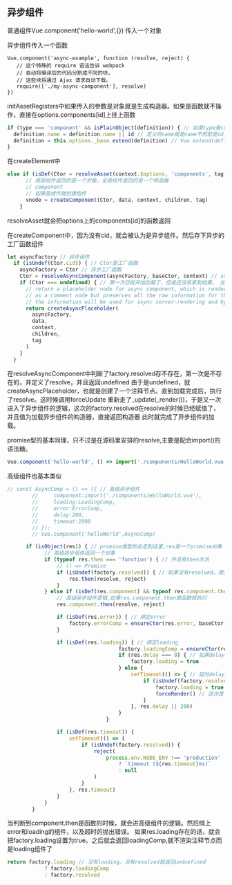 ## 异步组件
普通组件Vue.component('hello-world',{})
传入一个对象

异步组件传入一个函数

```
Vue.component('async-example', function (resolve, reject) {
   // 这个特殊的 require 语法告诉 webpack
   // 自动将编译后的代码分割成不同的块，
   // 这些块将通过 Ajax 请求自动下载。
   require(['./my-async-component'], resolve)
})
```
initAssetRegisters中如果传入的参数是对象就是生成构造器。如果是函数就不操作，直接在options.components[id]上挂上函数
```javascript 1.6
if (type === 'component' && isPlainObject(definition)) { // 如果type是component，并且定义是一个普通对象,如果definition不是对象，也就是工厂函数，就直接挂在options上
  definition.name = definition.name || id // 定义的name就是name不然就是id
  definition = this.options._base.extend(definition) // Vue.extend(definition),把definition转换为构造器
}
```

在createElement中
```javascript 1.6
else if (isDef(Ctor = resolveAsset(context.$options, 'components', tag))) { // 没找到就进else
      // 局部组件返回的是一个对象，全局组件返回的是一个构造器
      // component
      // 如果是组件就创建组件
      vnode = createComponent(Ctor, data, context, children, tag)
    }
```
resolveAsset就会把options上的components[id]的函数返回

在createComponent中，因为没有cid，就会被认为是异步组件。然后存下异步的工厂函数组件
```javascript 1.6
let asyncFactory // 异步组件
  if (isUndef(Ctor.cid)) { // Ctor是工厂函数
    asyncFactory = Ctor // 异步工厂函数
    Ctor = resolveAsyncComponent(asyncFactory, baseCtor, context) // asyncFactory Vue vm
    if (Ctor === undefined) { // 第一次已经开始加载了，但是还没有拿到结果。 加载成功后，forceUpdate后进来就不为undefined了，就继续下去了，并且Ctor为异步组件的构造器
      // return a placeholder node for async component, which is rendered
      // as a comment node but preserves all the raw information for the node.
      // the information will be used for async server-rendering and hydration.
      return createAsyncPlaceholder(
        asyncFactory,
        data,
        context,
        children,
        tag
      )
    }
  }
```
在resolveAsyncComponent中判断了factory.resolved存不存在，第一次是不存在的，并定义了resolve，并且返回undefined
由于是undefined，就createAsyncPlaceholder，也就是创建了一个注释节点。直到加载完成后，执行了resolve。这时候调用forceUpdate
重新走了_update(_render())，于是又一次进入了异步组件的逻辑，这次的factory.resolved在resolve的时候已经赋值了，并且值为加载异步组件的构造器，直接返回构造器
此时就完成了异步组件的加载。

promise型的基本同理，只不过是在源码里安排的resolve,主要是配合import()的语法糖。

```javascript 1.6
Vue.component('hello-world', () => import('./components/HelloWorld.vue'))
```
高级组件也基本类似
```javascript 1.6
// const AsyncComp = () => ({ // 高级异步组件
        //     component:import('./components/HelloWorld.vue'),
        //     loading:LoadingComp,
        //     error:ErrorComp,
        //     delay:200,
        //     timeout:1000
        // });
        // Vue.component('helloWorld',AsyncComp)
```
```javascript 1.6
      if (isObject(res)) { // promise类型的会走到这里,res是一个promise对象
            // 高级异步组件返回一个对象
            if (typeof res.then === 'function') { // 并且有then方法
                // () => Promise
                if (isUndef(factory.resolved)) { // 如果没有resolved，就执行res.then，就是等加载好了之后走resolve
                    res.then(resolve, reject)
                }
            } else if (isDef(res.component) && typeof res.component.then === 'function') {
                // 高级异步组件逻辑,如果res.component.then是函数就执行
                res.component.then(resolve, reject)

                if (isDef(res.error)) { // 绑定error
                    factory.errorComp = ensureCtor(res.error, baseCtor)
                }

                if (isDef(res.loading)) { // 绑定loading
                                    factory.loadingComp = ensureCtor(res.loading, baseCtor)
                                    if (res.delay === 0) { // 如果delay为0，就直接显示loading
                                        factory.loading = true
                                    } else {
                                        setTimeout(() => { // 延时delay的时间，没设置就是200ms 判断是不是resolved和error了。如果还是没有结果，就显示loading
                                            if (isUndef(factory.resolved) && isUndef(factory.error)) {
                                                factory.loading = true
                                                forceRender() // 这也是一个异步逻辑，不像上面设置为true，就直接渲染loading了，这里要200ms 或者delay时间后调用forceRender重新渲染,重新到这个方法。resolved虽然没有，loadingComp是有的，就返回loadingComp
                                            }
                                        }, res.delay || 200)
                                    }
                                }

                if (isDef(res.timeout)) {
                    setTimeout(() => {
                        if (isUndef(factory.resolved)) {
                            reject(
                                process.env.NODE_ENV !== 'production'
                                    ? `timeout (${res.timeout}ms)`
                                    : null
                            )
                        }
                    }, res.timeout)
                }
            }
        }
```
当判断到component.then是函数的时候，就会进高级组件的逻辑。然后绑上error和loading的组件，以及超时的抛出错误。
如果res.loading存在的话，就会把factory.loading设置为true。之后就会返回loadingComp,就不渲染注释节点而是loading组件了
```javascript 1.6
return factory.loading // 没有loading，没有resolved就返回unduefined
            ? factory.loadingComp
            : factory.resolved
```
